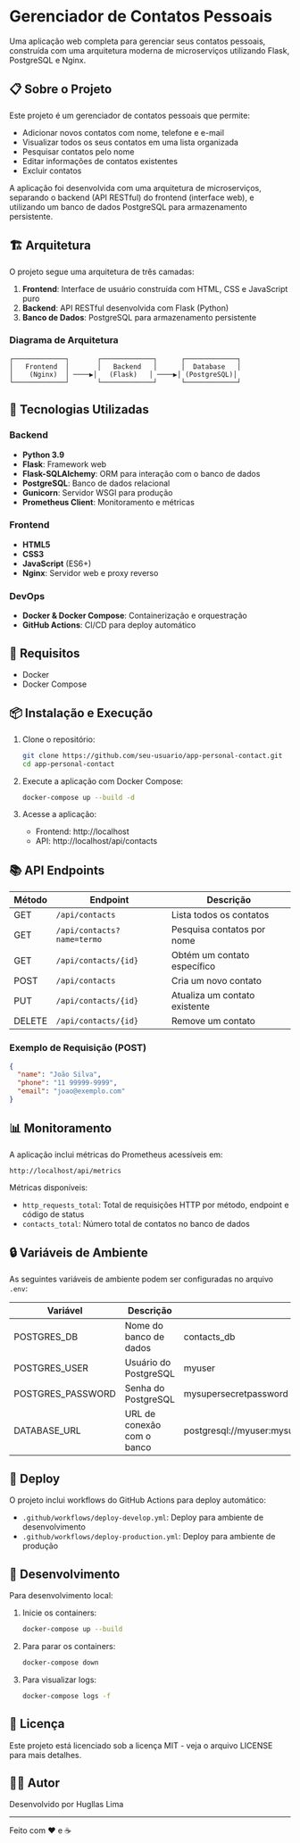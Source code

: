 # Gerenciador de Contatos Pessoais

Uma aplicação web completa para gerenciar seus contatos pessoais, construída com uma arquitetura moderna de microserviços utilizando Flask, PostgreSQL e Nginx.

## 📋 Sobre o Projeto

Este projeto é um gerenciador de contatos pessoais que permite:

- Adicionar novos contatos com nome, telefone e e-mail
- Visualizar todos os seus contatos em uma lista organizada
- Pesquisar contatos pelo nome
- Editar informações de contatos existentes
- Excluir contatos

A aplicação foi desenvolvida com uma arquitetura de microserviços, separando o backend (API RESTful) do frontend (interface web), e utilizando um banco de dados PostgreSQL para armazenamento persistente.

## 🏗️ Arquitetura

O projeto segue uma arquitetura de três camadas:

1. **Frontend**: Interface de usuário construída com HTML, CSS e JavaScript puro
2. **Backend**: API RESTful desenvolvida com Flask (Python)
3. **Banco de Dados**: PostgreSQL para armazenamento persistente

### Diagrama de Arquitetura

```
┌─────────────┐       ┌─────────────┐      ┌─────────────┐
│   Frontend  │       │   Backend   │      │  Database   │
│    (Nginx)  │ ────▶│   (Flask)   │ ────▶│ (PostgreSQL)│
└─────────────┘       └─────────────┘      └─────────────┘
```

## 🚀 Tecnologias Utilizadas

### Backend
- **Python 3.9**
- **Flask**: Framework web
- **Flask-SQLAlchemy**: ORM para interação com o banco de dados
- **PostgreSQL**: Banco de dados relacional
- **Gunicorn**: Servidor WSGI para produção
- **Prometheus Client**: Monitoramento e métricas

### Frontend
- **HTML5**
- **CSS3**
- **JavaScript** (ES6+)
- **Nginx**: Servidor web e proxy reverso

### DevOps
- **Docker & Docker Compose**: Containerização e orquestração
- **GitHub Actions**: CI/CD para deploy automático

## 🔧 Requisitos

- Docker
- Docker Compose

## 📦 Instalação e Execução

1. Clone o repositório:
   ```bash
   git clone https://github.com/seu-usuario/app-personal-contact.git
   cd app-personal-contact
   ```

2. Execute a aplicação com Docker Compose:
   ```bash
   docker-compose up --build -d
   ```

3. Acesse a aplicação:
   - Frontend: http://localhost
   - API: http://localhost/api/contacts

## 📚 API Endpoints

| Método | Endpoint | Descrição |
|--------|----------|-----------|
| GET | `/api/contacts` | Lista todos os contatos |
| GET | `/api/contacts?name=termo` | Pesquisa contatos por nome |
| GET | `/api/contacts/{id}` | Obtém um contato específico |
| POST | `/api/contacts` | Cria um novo contato |
| PUT | `/api/contacts/{id}` | Atualiza um contato existente |
| DELETE | `/api/contacts/{id}` | Remove um contato |

### Exemplo de Requisição (POST)

```json
{
  "name": "João Silva",
  "phone": "11 99999-9999",
  "email": "joao@exemplo.com"
}
```

## 📊 Monitoramento

A aplicação inclui métricas do Prometheus acessíveis em:
```
http://localhost/api/metrics
```

Métricas disponíveis:
- `http_requests_total`: Total de requisições HTTP por método, endpoint e código de status
- `contacts_total`: Número total de contatos no banco de dados

## 🔒 Variáveis de Ambiente

As seguintes variáveis de ambiente podem ser configuradas no arquivo `.env`:

| Variável | Descrição | Valor Padrão |
|----------|-----------|--------------|
| POSTGRES_DB | Nome do banco de dados | contacts_db |
| POSTGRES_USER | Usuário do PostgreSQL | myuser |
| POSTGRES_PASSWORD | Senha do PostgreSQL | mysupersecretpassword |
| DATABASE_URL | URL de conexão com o banco | postgresql://myuser:mysupersecretpassword@db:5432/contacts_db |

## 🚢 Deploy

O projeto inclui workflows do GitHub Actions para deploy automático:

- `.github/workflows/deploy-develop.yml`: Deploy para ambiente de desenvolvimento
- `.github/workflows/deploy-production.yml`: Deploy para ambiente de produção

## 🧪 Desenvolvimento

Para desenvolvimento local:

1. Inicie os containers:
   ```bash
   docker-compose up --build
   ```

2. Para parar os containers:
   ```bash
   docker-compose down
   ```

3. Para visualizar logs:
   ```bash
   docker-compose logs -f
   ```

## 📝 Licença

Este projeto está licenciado sob a licença MIT - veja o arquivo LICENSE para mais detalhes.

## 👨‍💻 Autor

Desenvolvido por Hugllas Lima

---

Feito com ❤️ e ☕
